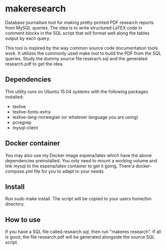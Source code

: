 # makeresearch
Database journalism tool for making pretty-printed PDF research reports from MySQL queries.
The idea is to write structured LaTEX code in comment blocks in the SQL script that will format well along
the tables output by each query.

This tool is inspired by the way common source code documentation tools work. It utilizes the commonly
used make tool to build the PDF from the SQL queries. Study the dummy source file reserach.sql and
the generated research.pdf to get the idea.

## Dependencies
This utility runs on Ubuntu 15.04 systems with the following packages installed:

  * texlive
  * texlive-fonts-extra
  * texlive-lang-norwegian (or whatever language you are using)
  * pcregrep
  * mysql-client

## Docker container
You may also use my Docker image espena/latex which have the above dependencies preinstalled.
You only need to mount a working volume and link mysql to the espena/latex container to get it going.
There'a docker-compose.yml file for you to adapt to your needs.

## Install
Run sudo make install. The script will be copied to your users home/bin directory.

## How to use
If you have a SQL file called research.sql, then run "makeres research". If all is good, the file
research.pdf will be generated alongside the source SQL script.
